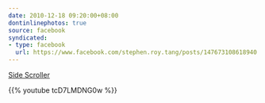 ```yaml
---
date: 2010-12-18 09:20:00+08:00
dontinlinephotos: true
source: facebook
syndicated:
- type: facebook
  url: https://www.facebook.com/stephen.roy.tang/posts/147673108618940
---
```




[Side Scroller](https://www.youtube.com/watch?v=tcD7LMDNG0w&feature=sub)



{{% youtube tcD7LMDNG0w %}}